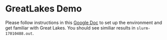 # GreatLakes Demo

Please follow instructions in this [Google Doc](https://docs.google.com/document/d/1G-x0kGgjyV28XDhC8RKXqY3f0FZK7gmY4z2tmy8rZBg/edit?usp=sharing) to set up the environment and get familiar with Great Lakes. You should see similiar results in ```slurm-17010488.out```. 
